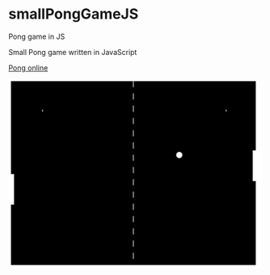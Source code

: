 # smallPongGameJS
Pong game in JS

Small Pong game written in JavaScript

[Pong online](https://slawoslawo.github.io/smallPongGameJS/index.html "Pong online")

![alt text](https://github.com/slawoslawo/smallPongGameJS/blob/master/pong.JPG?raw=true)

